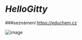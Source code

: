 # *HelloGitty*
###seznámení
https://educhem.cz

![image](https://user-images.githubusercontent.com/122267954/223078183-3433e1b9-29b9-449e-9b02-d2f23def0b88.png)
